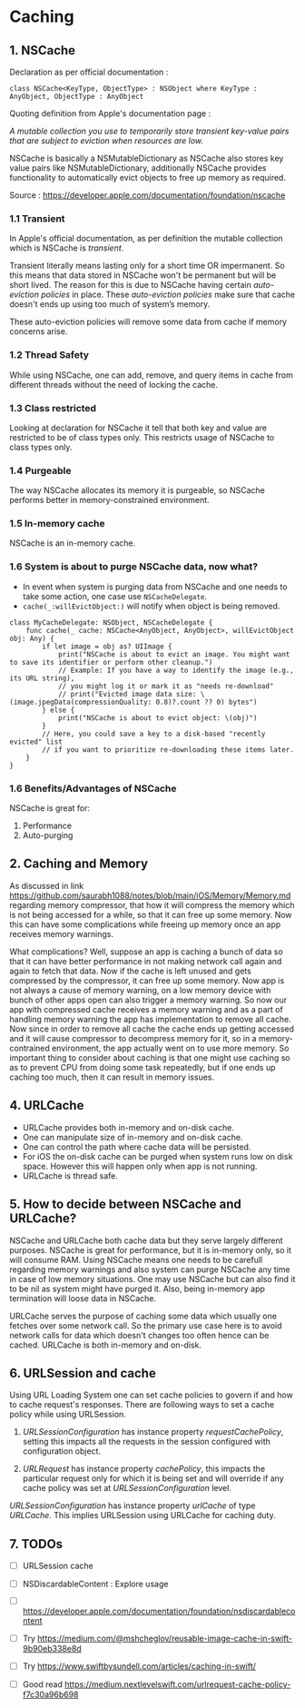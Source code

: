 #  Caching


## 1. NSCache

Declaration as per official documentation :
```
class NSCache<KeyType, ObjectType> : NSObject where KeyType : AnyObject, ObjectType : AnyObject
```

Quoting definition from Apple's documentation page :

*A mutable collection you use to temporarily store transient key-value pairs that are subject to eviction when resources are low.*

NSCache is basically a NSMutableDictionary as NSCache also stores key value pairs like NSMutableDictionary, additionally
NSCache provides functionality to automatically evict objects to free up memory as required.


Source : https://developer.apple.com/documentation/foundation/nscache

### 1.1 Transient
In Apple's official documentation, as per definition the mutable collection which is NSCache is *transient*.

Transient literally means lasting only for a short time OR impermanent. So this means that data stored in NSCache won't be
permanent but will be short lived. The reason for this is due to NSCache having certain *auto-eviction policies* in place.
These *auto-eviction policies* make sure that cache doesn't ends up using too much of system’s memory.

These auto-eviction policies will remove some data from cache if memory concerns arise.

### 1.2 Thread Safety
While using NSCache, one can add, remove, and query items in cache from different threads without the need of locking the cache.

### 1.3 Class restricted
Looking at declaration for NSCache it tell that both key and value are restricted to be of class types only. This restricts
usage of NSCache to class types only.

### 1.4 Purgeable
The way NSCache allocates its memory it is purgeable, so NSCache performs better in memory-constrained environment.

### 1.5 In-memory cache
NSCache is an in-memory cache.

### 1.6 System is about to purge NSCache data, now what?
- In event when system is purging data from NSCache and one needs to take some action, one case use `NSCacheDelegate`.
- `cache(_:willEvictObject:)` will notify when object is being removed.

```
class MyCacheDelegate: NSObject, NSCacheDelegate {
    func cache(_ cache: NSCache<AnyObject, AnyObject>, willEvictObject obj: Any) {
        if let image = obj as? UIImage {
            print("NSCache is about to evict an image. You might want to save its identifier or perform other cleanup.")
            // Example: If you have a way to identify the image (e.g., its URL string),
            // you might log it or mark it as "needs re-download"
            // print("Evicted image data size: \(image.jpegData(compressionQuality: 0.8)?.count ?? 0) bytes")
        } else {
            print("NSCache is about to evict object: \(obj)")
        }
        // Here, you could save a key to a disk-based "recently evicted" list
        // if you want to prioritize re-downloading these items later.
    }
}
```

### 1.6 Benefits/Advantages of NSCache
NSCache is great for:
1. Performance
2. Auto-purging


## 2. Caching and Memory

As discussed in link https://github.com/saurabh1088/notes/blob/main/iOS/Memory/Memory.md regarding memory compressor, that
how it will compress the memory which is not being accessed for a while, so that it can free up some memory. Now this can
have some complications while freeing up memory once an app receives memory warnings.

What complications?
Well, suppose an app is caching a bunch of data so that it can have better performance in not making network call again and
again to fetch that data. Now if the cache is left unused and gets compressed by the compressor, it can free up some memory.
Now app is not always a cause of memory warning, on a low memory device with bunch of other apps open can also trigger a
memory warning. So now our app with compressed cache receives a memory warning and as a part of handling memory warning the
app has implementation to remove all cache. Now since in order to remove all cache the cache ends up getting accessed and
it will cause compressor to decompress memory for it, so in a memory-contrained environment, the app actually went on to
use more memory.
So important thing to consider about caching is that one might use caching so as to prevent CPU from doing some task repeatedly,
but if one ends up caching too much, then it can result in memory issues.


## 4. URLCache

- URLCache provides both in-memory and on-disk cache.
- One can manipulate size of in-memory and on-disk cache.
- One can control the path where cache data will be persisted.
- For iOS the on-disk cache can be purged when system runs low on disk space. However this will happen only when app is not running.
- URLCache is thread safe.


## 5. How to decide between NSCache and URLCache?

NSCache and URLCache both cache data but they serve largely different purposes.
NSCache is great for performance, but it is in-memory only, so it will consume RAM. Using NSCache means one needs to be
carefull regarding memory warnings and also system can purge NSCache any time in case of low memory situations. One may
use NSCache but can also find it to be nil as system might have purged it. Also, being in-memory app termination will loose
data in NSCache.

URLCache serves the purpose of caching some data which usually one fetches over some network call. So the primary use case
here is to avoid network calls for data which doesn't changes too often hence can be cached. URLCache is both in-memory and
on-disk.


## 6. URLSession and cache

Using URL Loading System one can set cache policies to govern if and how to cache request's responses. There are following
ways to set a cache policy while using URLSession.

1. *URLSessionConfiguration* has instance property *requestCachePolicy*, setting this impacts all the requests in the session
configured with configuration object.

2. *URLRequest* has instance property *cachePolicy*, this impacts the particular request only for which it is being set
and will override if any cache policy was set at *URLSessionConfiguration* level.

*URLSessionConfiguration* has instance property *urlCache* of type *URLCache*. This implies URLSession using URLCache for
caching duty.


## 7. TODOs

- [ ] URLSession cache
- [ ] NSDiscardableContent : Explore usage
- [ ] https://developer.apple.com/documentation/foundation/nsdiscardablecontent
- [ ] Try https://medium.com/@mshcheglov/reusable-image-cache-in-swift-9b90eb338e8d
- [ ] Try https://www.swiftbysundell.com/articles/caching-in-swift/
- [ ] Good read https://medium.nextlevelswift.com/urlrequest-cache-policy-f7c30a96b698

